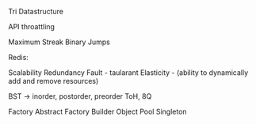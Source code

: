 Tri Datastructure


API throattling


Maximum Streak
Binary Jumps


Redis:


Scalability
Redundancy
Fault - taularant
Elasticity - (ability to dynamically add and remove resources)



BST -> inorder, postorder, preorder
ToH, 8Q


Factory
Abstract Factory
Builder
Object Pool
Singleton


